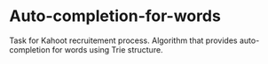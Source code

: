 # Auto-completion-for-words
Task for Kahoot recruitement process. Algorithm that provides auto-completion for words using Trie structure.
